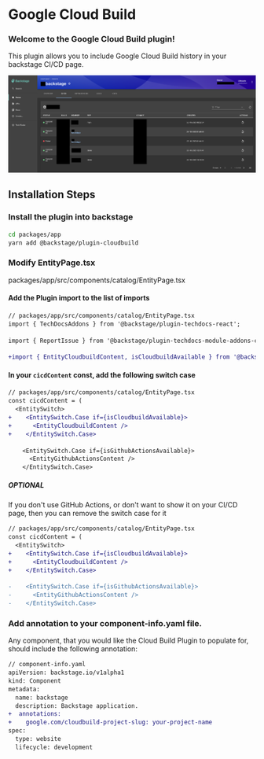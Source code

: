 # Google Cloud Build

### Welcome to the Google Cloud Build plugin!

This plugin allows you to include Google Cloud Build history in your backstage CI/CD page.

<img src="../../docs/assets/plugins/cloudbuild/CloudBuildPlugin.png">

## Installation Steps

### Install the plugin into backstage

```bash
cd packages/app
yarn add @backstage/plugin-cloudbuild
```

### Modify EntityPage.tsx

packages/app/src/components/catalog/EntityPage.tsx

#### Add the Plugin import to the list of imports

```diff
// packages/app/src/components/catalog/EntityPage.tsx
import { TechDocsAddons } from '@backstage/plugin-techdocs-react';

import { ReportIssue } from '@backstage/plugin-techdocs-module-addons-contrib';

+import { EntityCloudbuildContent, isCloudbuildAvailable } from '@backstage/plugin-cloudbuild';
```

#### In your `cicdContent` const, add the following switch case

```diff
// packages/app/src/components/catalog/EntityPage.tsx
const cicdContent = (
  <EntitySwitch>
+    <EntitySwitch.Case if={isCloudbuildAvailable}>
+      <EntityCloudbuildContent />
+    </EntitySwitch.Case>

    <EntitySwitch.Case if={isGithubActionsAvailable}>
      <EntityGithubActionsContent />
    </EntitySwitch.Case>
```

##### OPTIONAL

If you don't use GitHub Actions, or don't want to show it on your CI/CD page, then you can remove the switch case for it

```diff
// packages/app/src/components/catalog/EntityPage.tsx
const cicdContent = (
  <EntitySwitch>
+    <EntitySwitch.Case if={isCloudbuildAvailable}>
+      <EntityCloudbuildContent />
+    </EntitySwitch.Case>

-    <EntitySwitch.Case if={isGithubActionsAvailable}>
-      <EntityGithubActionsContent />
-    </EntitySwitch.Case>
```

### Add annotation to your component-info.yaml file.

Any component, that you would like the Cloud Build Plugin to populate for, should include the following annotation:

```diff
// component-info.yaml
apiVersion: backstage.io/v1alpha1
kind: Component
metadata:
  name: backstage
  description: Backstage application.
+  annotations:
+    google.com/cloudbuild-project-slug: your-project-name
spec:
  type: website
  lifecycle: development
```
